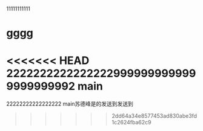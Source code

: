 11111111111
# gggg
<<<<<<< HEAD
22222222222222229999999999999999999992
main
=======
22222222222222222
main苏德峰是的发送到发送到
>>>>>>> 2dd64a34e8577453ad830abe3fd1c2624fba62c9
